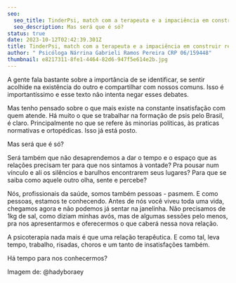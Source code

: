```yaml
---
seo:
  seo_title: TinderPsi, match com a terapeuta e a impaciência em construir relações
  seo_description: Mas será que é só?
status: true
date: 2023-10-12T02:42:39.301Z
title: TinderPsi, match com a terapeuta e a impaciência em construir relações
author: " Psicóloga Nárrina Gabrieli Ramos Pereira CRP 06/159448"
thumbnail: e8217311-8fe1-4464-82d6-947f5e614e2b.jpg
---
```

A gente fala bastante sobre a importância de se identificar, se sentir acolhide na existência do outro e compartilhar com nossos comuns. Isso é importantíssimo e esse texto não intenta negar esses debates.

Mas tenho pensado sobre o que mais existe na constante insatisfação com quem atende. Há muito o que se trabalhar na formação de psis pelo Brasil, é claro. Principalmente no que se refere às minorias políticas, às praticas normativas e ortopédicas. Isso já está posto.

Mas será que é só?

Será também que não desaprendemos a dar o tempo e o espaço que as relações precisam ter para que nos sintamos à vontade? Pra pousar num vínculo e ali os silêncios e barulhos encontrarem seus lugares? Para que se saiba como aquele outro olha, sente e percebe?

Nós, profissionais da saúde, somos também pessoas - pasmem. E como pessoas, estamos te conhecendo. Antes de nós você viveu toda uma vida, chegamos agora e não podemos já sentar na janelinha. Não precisamos de 1kg de sal, como diziam minhas avós, mas de algumas sessões pelo menos, pra nos apresentarmos e oferecermos o que caberá nessa nova relação.

A psicoterapia nada mais é que uma relação terapêutica. E como tal, leva tempo, trabalho, risadas, choros e um tanto de insatisfações também.

Há tempo para nos conhecermos?

Imagem de: @hadyboraey